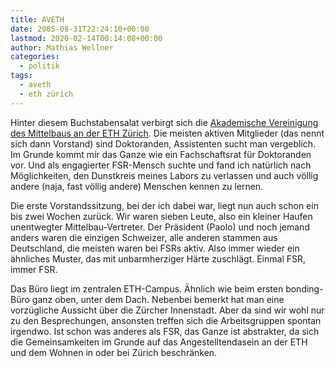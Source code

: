 ```yaml
---
title: AVETH
date: 2005-08-31T22:24:10+00:00
lastmod: 2020-02-14T00:14:08+00:00
author: Mathias Wellner
categories:
  - politik
tags:
  - aveth
  - eth zürich
---
```

Hinter diesem Buchstabensalat verbirgt sich die [Akademische Vereinigung des Mittelbaus an der ETH Zürich](http://www.aveth.ethz.ch). Die meisten aktiven Mitglieder (das nennt sich dann Vorstand) sind Doktoranden, Assistenten sucht man vergeblich. Im Grunde kommt mir das Ganze wie ein Fachschaftsrat für Doktoranden vor. Und als engagierter FSR-Mensch suchte und fand ich natürlich nach Möglichkeiten, den Dunstkreis meines Labors zu verlassen und auch völlig andere (naja, fast völlig andere) Menschen kennen zu lernen.
<!--more-->

Die erste Vorstandssitzung, bei der ich dabei war, liegt nun auch schon ein bis zwei Wochen zurück. Wir waren sieben Leute, also ein kleiner Haufen unentwegter Mittelbau-Vertreter. Der Präsident (Paolo) und noch jemand anders waren die einzigen Schweizer, alle anderen stammen aus Deutschland, die meisten waren bei FSRs aktiv. Also immer wieder ein ähnliches Muster, das mit unbarmherziger Härte zuschlägt. Einmal FSR, immer FSR.

Das Büro liegt im zentralen ETH-Campus. Ähnlich wie beim ersten bonding-Büro ganz oben, unter dem Dach. Nebenbei bemerkt hat man eine vorzügliche Aussicht über die Zürcher Innenstadt. Aber da sind wir wohl nur zu den Besprechungen, ansonsten treffen sich die Arbeitsgruppen spontan irgendwo. Ist schon was anderes als FSR, das Ganze ist abstrakter, da sich die Gemeinsamkeiten im Grunde auf das Angestelltendasein an der ETH und dem Wohnen in oder bei Zürich beschränken.